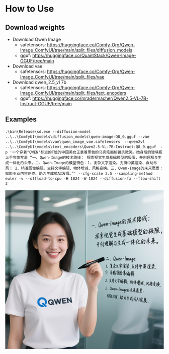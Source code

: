 # How to Use

## Download weights

- Download Qwen Image
    - safetensors: https://huggingface.co/Comfy-Org/Qwen-Image_ComfyUI/tree/main/split_files/diffusion_models
    - gguf: https://huggingface.co/QuantStack/Qwen-Image-GGUF/tree/main
- Download vae
    - safetensors: https://huggingface.co/Comfy-Org/Qwen-Image_ComfyUI/tree/main/split_files/vae
- Download qwen_2.5_vl 7b
    - safetensors: https://huggingface.co/Comfy-Org/Qwen-Image_ComfyUI/tree/main/split_files/text_encoders
    - gguf: https://huggingface.co/mradermacher/Qwen2.5-VL-7B-Instruct-GGUF/tree/main

## Examples

```
.\bin\Release\sd.exe --diffusion-model  ..\..\ComfyUI\models\diffusion_models\qwen-image-Q8_0.gguf --vae ..\..\ComfyUI\models\vae\qwen_image_vae.safetensors  --qwen2vl ..\..\ComfyUI\models\text_encoders\Qwen2.5-VL-7B-Instruct-Q8_0.gguf  -p '一个穿着"QWEN"标志的T恤的中国美女正拿着黑色的马克笔面相镜头微笑。她身后的玻璃板上手写体写着 “一、Qwen-Image的技术路线： 探索视觉生成基础模型的极限，开创理解与生成一体化的未来。二、Qwen-Image的模型特色：1、复杂文字渲染。支持中英渲染、自动布局； 2、精准图像编辑。支持文字编辑、物体增减、风格变换。三、Qwen-Image的未来愿景：赋能专业内容创作、助力生成式AI发展。”' --cfg-scale 2.5 --sampling-method euler -v --offload-to-cpu -H 1024 -W 1024 --diffusion-fa --flow-shift 3
```

<img alt="qwen example" src="../assets/qwen/example.png" />



